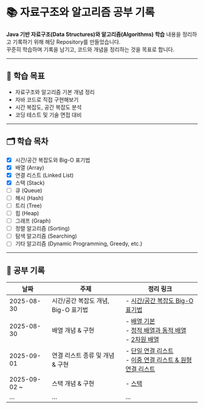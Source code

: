 # 📚 자료구조와 알고리즘 공부 기록

**Java 기반 자료구조(Data Structures)와 알고리즘(Algorithms) 학습** 내용을 정리하고 기록하기 위해 해당 Repository를 만들었습니다.  
꾸준히 학습하며 기록을 남기고, 코드와 개념을 정리하는 것을 목표로 합니다.

---

## 📌 학습 목표
- 자료구조와 알고리즘 기본 개념 정리
- 자바 코드로 직접 구현해보기
- 시간 복잡도, 공간 복잡도 분석
- 코딩 테스트 및 기술 면접 대비

---

## 🗂️ 학습 목차
- [x] 시간/공간 복잡도와 Big-O 표기법
- [x] 배열 (Array)
- [x] 연결 리스트 (Linked List)
- [X] 스택 (Stack)
- [ ] 큐 (Queue)
- [ ] 해시 (Hash)
- [ ] 트리 (Tree)
- [ ] 힙 (Heap)
- [ ] 그래프 (Graph)
- [ ] 정렬 알고리즘 (Sorting)
- [ ] 탐색 알고리즘 (Searching)
- [ ] 기타 알고리즘 (Dynamic Programming, Greedy, etc.)

---

## 📝 공부 기록
| 날짜           | 주제                      | 정리 링크                                                                                                                                                                                                                                                                                                                                                                                                                                                                                                                                                                          |
|--------------|-------------------------|--------------------------------------------------------------------------------------------------------------------------------------------------------------------------------------------------------------------------------------------------------------------------------------------------------------------------------------------------------------------------------------------------------------------------------------------------------------------------------------------------------------------------------------------------------------------------------|
| 2025-08-30   | 시간/공간 복잡도 개념, Big-O 표기법 | - [시간/공간 복잡도 Big-O 표기법](https://velog.io/@stitch0913/%EC%9E%90%EB%A3%8C%EA%B5%AC%EC%A1%B0%EC%99%80-%EC%95%8C%EA%B3%A0%EB%A6%AC%EC%A6%98-%EC%8B%9C%EA%B0%84%EA%B3%B5%EA%B0%84-%EB%B3%B5%EC%9E%A1%EB%8F%84-Big-O-%ED%91%9C%EA%B8%B0%EB%B2%95)                                                                                                                                                                                                                                                                                                                                    |
| 2025-08-30   | 배열 개념 & 구현              | - [배열 기본](https://velog.io/@stitch0913/%EC%9E%90%EB%A3%8C%EA%B5%AC%EC%A1%B0%EC%99%80-%EC%95%8C%EA%B3%A0%EB%A6%AC%EC%A6%98-%EB%B0%B0%EC%97%B4%EA%B3%BC-%EB%A6%AC%EC%8A%A4%ED%8A%B8-1)<br/>- [정적 배열과 동적 배열](https://velog.io/@stitch0913/%EC%9E%90%EB%A3%8C%EA%B5%AC%EC%A1%B0%EC%99%80-%EC%95%8C%EA%B3%A0%EB%A6%AC%EC%A6%98-%EB%B0%B0%EC%97%B4%EA%B3%BC-%EB%A6%AC%EC%8A%A4%ED%8A%B8-2)<br/>- [2차원 배열](https://velog.io/@stitch0913/%EC%9E%90%EB%A3%8C%EA%B5%AC%EC%A1%B0%EC%99%80-%EC%95%8C%EA%B3%A0%EB%A6%AC%EC%A6%98-%EB%B0%B0%EC%97%B4%EA%B3%BC-%EB%A6%AC%EC%8A%A4%ED%8A%B8-3) |
| 2025-09-01   | 연결 리스트 종류 및 개념 & 구현     | - [단일 연결 리스트](https://velog.io/@stitch0913/%EC%9E%90%EB%A3%8C%EA%B5%AC%EC%A1%B0%EC%99%80-%EC%95%8C%EA%B3%A0%EB%A6%AC%EC%A6%98-%EB%B0%B0%EC%97%B4%EA%B3%BC-%EB%A6%AC%EC%8A%A4%ED%8A%B8-4)   <br/>- [이중 연결 리스트 & 원형 연결 리스트](https://velog.io/@stitch0913/%EC%9E%90%EB%A3%8C%EA%B5%AC%EC%A1%B0%EC%99%80-%EC%95%8C%EA%B3%A0%EB%A6%AC%EC%A6%98-%EB%B0%B0%EC%97%B4%EA%B3%BC-%EB%A6%AC%EC%8A%A4%ED%8A%B8-5)                                                                                                                                                                           |
| 2025-09-02 ~ | 스택 개념 & 구현              | - [스택](https://velog.io/@stitch0913/%EC%9E%90%EB%A3%8C%EA%B5%AC%EC%A1%B0%EC%99%80-%EC%95%8C%EA%B3%A0%EB%A6%AC%EC%A6%98-%EC%8A%A4%ED%83%9D%EA%B3%BC-%ED%81%90-1)                                                                                                                                                                                                                                                                                                                                                                                                                                                                                                                                                                       |
| …            | …                       | …                                                                                                                                                                                                                                                                                                                                                                                                                                                                                                                                                                              |

